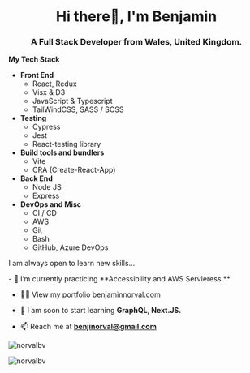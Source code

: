 <h1 align="center">Hi there👋, I'm Benjamin</h1>
<h3 align="center">A Full Stack Developer from Wales, United Kingdom.</h3>

<b>My Tech Stack</b>
<ul>
  <li><b>Front End</b>
  <ul>
    <li>React, Redux</li>
    <li>Visx & D3</li>
    <li>JavaScript & Typescript</li>
    <li>TailWindCSS, SASS / SCSS</li>
  </ul>
  <li><b>Testing</b>
  <ul>
    <li>Cypress</li>
    <li>Jest</li>
    <li>React-testing library</li>
  </ul>
  <li><b>Build tools and bundlers</b>
  <ul>
    <li>Vite</li>
    <li>CRA (Create-React-App)</li>
  </ul>
  <li><b>Back End</b>
  <ul>
    <li>Node JS</li>
    <li>Express</li>
  </ul>
  <li><b>DevOps and Misc</b>
  <ul>
    <li>CI / CD</li>
    <li>AWS</li>
    <li>Git</li>
    <li>Bash</li>
    <li>GitHub, Azure DevOps</li>
  </ul>
</ul>

<p>I am always open to learn new skills...</p>
- 🌱 I’m currently practicing **Accessibility and AWS Servleress.**

- 👨‍💻 View my portfolio [benjaminnorval.com](https://benjaminnorval.com)

- 🌱 I am soon to start learning **GraphQL, Next.JS.**

- 📫 Reach me at **benjinorval@gmail.com**


<p align="left"> <img src="https://komarev.com/ghpvc/?username=norvalbv&label=Profile%20views&color=0e75b6&style=flat" alt="norvalbv" /> </p>

<p><img align="left" src="https://github-readme-stats.vercel.app/api/top-langs?username=norvalbv&show_icons=true&locale=en&layout=compact" alt="norvalbv" /></p>
